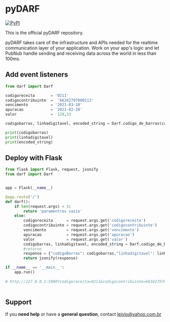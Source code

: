 # pyDARF 

[![PyPI](https://img.shields.io/pypi/pyversions/pubnub.svg)](https://pypi.python.org/pypi/pubnub/)

This is the official pyDARF repository.

pyDARF takes care of the infrastructure and APIs needed for the realtime communication layer of your application. Work on your app's logic and let PubNub handle sending and receiving data across the world in less than 100ms.


## Add event listeners

```python
from darf import Darf

codigoreceita       = '0211'
codigocontribuinte  =  '66342797000113'
vencimento          = '2021-03-18'
apuracao            = '2021-02-28'
valor               =  129,33

codigobarras, linhadigitavel, encoded_string = Darf.codigo_de_barras(codigoreceita, codigocontribuinte, vencimento, apuracao, valor)

print(codigobarras)
print(linhadigitavel)
print(encoded_string)

```

## Deploy with Flask

```python
from flask import Flask, request, jsonify
from darf import Darf


app = Flask(__name__)

@app.route('/')
def darf():
    if len(request.args) < 3:
        return 'paramentros vazio'
    else:
        codigoreceita      = request.args.get('codigoreceita')
        codigocontribuinte = request.args.get('codigocontribuinte')
        vencimento         = request.args.get('vencimento')
        apuracao           = request.args.get('apuracao')
        valor              = request.args.get('valor')
        codigobarras, linhadigitavel, encoded_string = Darf.codigo_de_barras(codigoreceita, codigocontribuinte, vencimento, apuracao, valor)
        #retorno
        response = {"codigoBarras": codigobarras,"linhadigitavel": linhadigitavel, "img": encoded_string.decode("utf-8") }
        return jsonify(response)

if __name__ == '__main__':
    app.run()
	
# http://127.0.0.1:5000?codigoreceita=0211&codigocontribuinte=66342797000113&vencimento=2021-03-18&apuracao=2021-02-28&valor=123.49
	
```


## Support

If you **need help** or have a **general question**, contact leivio@yahoo.com.br
